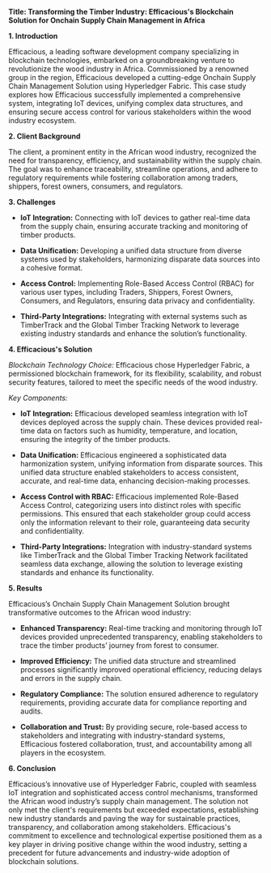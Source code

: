 **Title: Transforming the Timber Industry: Efficacious's Blockchain Solution for Onchain Supply Chain Management in Africa**

**1. Introduction**

Efficacious, a leading software development company specializing in blockchain technologies, embarked on a groundbreaking venture to revolutionize the wood industry in Africa. Commissioned by a renowned group in the region, Efficacious developed a cutting-edge Onchain Supply Chain Management Solution using Hyperledger Fabric. This case study explores how Efficacious successfully implemented a comprehensive system, integrating IoT devices, unifying complex data structures, and ensuring secure access control for various stakeholders within the wood industry ecosystem.

**2. Client Background**

The client, a prominent entity in the African wood industry, recognized the need for transparency, efficiency, and sustainability within the supply chain. The goal was to enhance traceability, streamline operations, and adhere to regulatory requirements while fostering collaboration among traders, shippers, forest owners, consumers, and regulators.

**3. Challenges**

-   **IoT Integration:** Connecting with IoT devices to gather real-time data from the supply chain, ensuring accurate tracking and monitoring of timber products.
    
-   **Data Unification:** Developing a unified data structure from diverse systems used by stakeholders, harmonizing disparate data sources into a cohesive format.
    
-   **Access Control:** Implementing Role-Based Access Control (RBAC) for various user types, including Traders, Shippers, Forest Owners, Consumers, and Regulators, ensuring data privacy and confidentiality.
    
-   **Third-Party Integrations:** Integrating with external systems such as TimberTrack and the Global Timber Tracking Network to leverage existing industry standards and enhance the solution’s functionality.
    

**4. Efficacious's Solution**

_Blockchain Technology Choice:_ Efficacious chose Hyperledger Fabric, a permissioned blockchain framework, for its flexibility, scalability, and robust security features, tailored to meet the specific needs of the wood industry.

_Key Components:_

-   **IoT Integration:** Efficacious developed seamless integration with IoT devices deployed across the supply chain. These devices provided real-time data on factors such as humidity, temperature, and location, ensuring the integrity of the timber products.
    
-   **Data Unification:** Efficacious engineered a sophisticated data harmonization system, unifying information from disparate sources. This unified data structure enabled stakeholders to access consistent, accurate, and real-time data, enhancing decision-making processes.
    
-   **Access Control with RBAC:** Efficacious implemented Role-Based Access Control, categorizing users into distinct roles with specific permissions. This ensured that each stakeholder group could access only the information relevant to their role, guaranteeing data security and confidentiality.
    
-   **Third-Party Integrations:** Integration with industry-standard systems like TimberTrack and the Global Timber Tracking Network facilitated seamless data exchange, allowing the solution to leverage existing standards and enhance its functionality.
    

**5. Results**

Efficacious’s Onchain Supply Chain Management Solution brought transformative outcomes to the African wood industry:

-   **Enhanced Transparency:** Real-time tracking and monitoring through IoT devices provided unprecedented transparency, enabling stakeholders to trace the timber products’ journey from forest to consumer.
    
-   **Improved Efficiency:** The unified data structure and streamlined processes significantly improved operational efficiency, reducing delays and errors in the supply chain.
    
-   **Regulatory Compliance:** The solution ensured adherence to regulatory requirements, providing accurate data for compliance reporting and audits.
    
-   **Collaboration and Trust:** By providing secure, role-based access to stakeholders and integrating with industry-standard systems, Efficacious fostered collaboration, trust, and accountability among all players in the ecosystem.
    

**6. Conclusion**

Efficacious’s innovative use of Hyperledger Fabric, coupled with seamless IoT integration and sophisticated access control mechanisms, transformed the African wood industry’s supply chain management. The solution not only met the client's requirements but exceeded expectations, establishing new industry standards and paving the way for sustainable practices, transparency, and collaboration among stakeholders. Efficacious's commitment to excellence and technological expertise positioned them as a key player in driving positive change within the wood industry, setting a precedent for future advancements and industry-wide adoption of blockchain solutions.